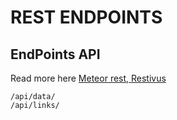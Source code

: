 # REST ENDPOINTS

## EndPoints API

Read more here [Meteor rest, Restivus](https://github.com/meteor-rest/restivus)

`/api/data/`    
`/api/links/`   

